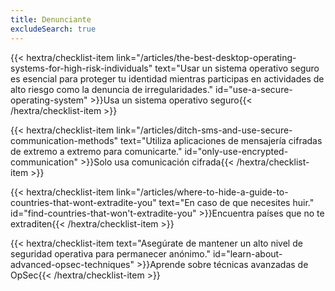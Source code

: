 ```yaml
---
title: Denunciante
excludeSearch: true
---
```

{{< hextra/checklist-item link="/articles/the-best-desktop-operating-systems-for-high-risk-individuals" text="Usar un sistema operativo seguro es esencial para proteger tu identidad mientras participas en actividades de alto riesgo como la denuncia de irregularidades." id="use-a-secure-operating-system" >}}Usa un sistema operativo seguro{{< /hextra/checklist-item >}}

{{< hextra/checklist-item link="/articles/ditch-sms-and-use-secure-communication-methods" text="Utiliza aplicaciones de mensajería cifradas de extremo a extremo para comunicarte." id="only-use-encrypted-communication" >}}Solo usa comunicación cifrada{{< /hextra/checklist-item >}}

{{< hextra/checklist-item link="/articles/where-to-hide-a-guide-to-countries-that-wont-extradite-you" text="En caso de que necesites huir." id="find-countries-that-won't-extradite-you" >}}Encuentra países que no te extraditen{{< /hextra/checklist-item >}}

{{< hextra/checklist-item text="Asegúrate de mantener un alto nivel de seguridad operativa para permanecer anónimo." id="learn-about-advanced-opsec-techniques" >}}Aprende sobre técnicas avanzadas de OpSec{{< /hextra/checklist-item >}}